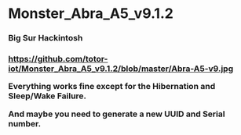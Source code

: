 # Monster_Abra_A5_v9.1.2
<h3>Big Sur Hackintosh<h3>

https://github.com/totor-iot/Monster_Abra_A5_v9.1.2/blob/master/Abra-A5-v9.jpg

Everything works fine except for the Hibernation and Sleep/Wake Failure.

And maybe you need to generate a new UUID and Serial number.
